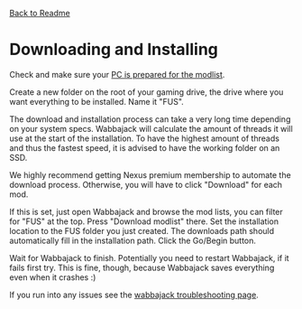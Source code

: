 [Back to Readme](https://github.com/Kvitekvist/FUS/blob/main/README.md)

# Downloading and Installing

Check and make sure your [PC is prepared for the modlist](https://github.com/Kvitekvist/FUS/wiki/Prepare-PC-for-modlist).

Create a new folder on the root of your gaming drive, the drive where you want everything to be installed. Name it "FUS".

The download and installation process can take a very long time depending on your system specs. Wabbajack will calculate the amount of threads it will use at the start of the installation. To have the highest amount of threads and thus the fastest speed, it is advised to have the working folder on an SSD. 

We highly recommend getting Nexus premium membership to automate the download process. Otherwise, you will have to click "Download" for each mod.

If this is set, just open Wabbajack and browse the mod lists, you can filter for "FUS" at the top. Press "Download modlist" there. Set the installation location to the FUS folder you just created. The downloads path should automatically fill in the installation path. Click the Go/Begin button.

Wait for Wabbajack to finish. Potentially you need to restart Wabbajack, if it fails first try. This is fine, though, because Wabbajack saves everything even when it crashes :)

If you run into any issues see the [wabbajack troubleshooting page](https://github.com/Kvitekvist/FUS/wiki/Wabbajack-Troubleshooting). 